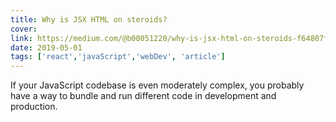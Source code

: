 ```yaml
---
title: Why is JSX HTML on steroids?
cover: 
link: https://medium.com/@b00051220/why-is-jsx-html-on-steroids-f64807fb582
date: 2019-05-01
tags: ['react','javaScript','webDev', 'article']
---
```


If your JavaScript codebase is even moderately complex, you probably have a way to bundle and run different code in development and production.
